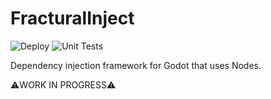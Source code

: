 # FracturalInject

![Deploy](https://github.com/Fractural/FracturalInject/actions/workflows/deploy.yml/badge.svg) ![Unit Tests](https://github.com/Fractural/FracturalInject/actions/workflows/tests.yml/badge.svg)

Dependency injection framework for Godot that uses Nodes.

⚠️WORK IN PROGRESS⚠️
